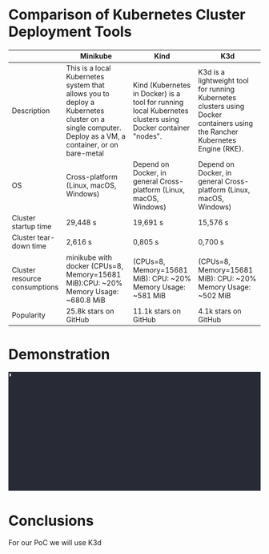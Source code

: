# Comparison of Kubernetes Cluster Deployment Tools

|| Minikube | Kind | K3d |
| --- | --- | --- | --- |
| Description | This is a local Kubernetes system that allows you to deploy a Kubernetes cluster on a single computer. Deploy as a VM, a container, or on bare-metal | Kind (Kubernetes in Docker) is a tool for running local Kubernetes clusters using Docker container "nodes". | K3d is a lightweight tool for running Kubernetes clusters using Docker containers using the Rancher Kubernetes Engine (RKE). |
| OS | Cross-platform (Linux, macOS, Windows) | Depend on Docker, in general Cross-platform (Linux, macOS, Windows) |  Depend on Docker, in general Cross-platform (Linux, macOS, Windows) |
| Cluster startup time | 29,448 s | 19,691 s | 15,576 s |
| Cluster tear-down time | 2,616 s | 0,805 s | 0,700 s |
| Cluster resource consumptions | minikube with docker (CPUs=8, Memory=15681 MiB):CPU: ~20% Memory Usage: ~680.8 MiB | (CPUs=8, Memory=15681 MiB): CPU: ~20% Memory Usage: ~581 MiB | (CPUs=8, Memory=15681 MiB): CPU: ~20% Memory Usage: ~502 MiB |
| Popularity | 25.8k stars on GitHub | 11.1k stars on GitHub | 4.1k stars on GitHub |

# Demonstration
![Alt text](demo.gif)

# Conclusions
For our PoC we will use K3d